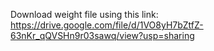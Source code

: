 Download weight file using this link: https://drive.google.com/file/d/1VO8yH7bZtfZ-63nKr_qQVSHn9r03sawq/view?usp=sharing
